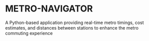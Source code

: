 # METRO-NAVIGATOR 
A Python-based application providing real-time metro timings, cost estimates, and distances between stations to enhance the metro commuting experience
